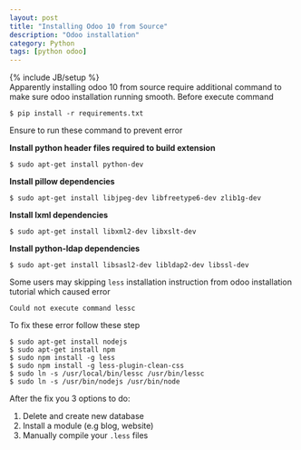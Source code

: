 ```yaml
---
layout: post
title: "Installing Odoo 10 from Source"
description: "Odoo installation"
category: Python
tags: [python odoo]
---
```

{% include JB/setup %}  
Apparently installing odoo 10 from source require additional command to make sure odoo installation running smooth. Before execute command

`$ pip install -r requirements.txt`

Ensure to run these command to prevent error

**Install python header files required to build extension**

`$ sudo apt-get install python-dev` 

**Install pillow dependencies**

`$ sudo apt-get install libjpeg-dev libfreetype6-dev zlib1g-dev`

**Install lxml dependencies**

`$ sudo apt-get install libxml2-dev libxslt-dev`

**Install python-ldap dependencies**

`$ sudo apt-get install libsasl2-dev libldap2-dev libssl-dev`

Some users may skipping `less` installation instruction from odoo installation tutorial which caused error

`Could not execute command lessc`

To fix these error follow these step

`$ sudo apt-get install nodejs`  
`$ sudo apt-get install npm`  
`$ sudo npm install -g less`  
`$ sudo npm install -g less-plugin-clean-css`  
`$ sudo ln -s /usr/local/bin/lessc /usr/bin/lessc`  
`$ sudo ln -s /usr/bin/nodejs /usr/bin/node`  

After the fix you 3 options to do:  
1. Delete and create new database  
2. Install a module (e.g blog, website)  
3. Manually compile your `.less` files

